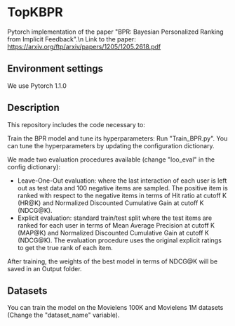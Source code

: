 # TopKBPR
Pytorch implementation of the paper "BPR: Bayesian Personalized Ranking from Implicit Feedback".\n
Link to the paper: https://arxiv.org/ftp/arxiv/papers/1205/1205.2618.pdf

## Environment settings
We use Pytorch 1.1.0

## Description
This repository includes the code necessary to:

Train the BPR model and tune its hyperparameters: Run "Train_BPR.py". You can tune the hyperparameters by updating the configuration dictionary. 

We made two evaluation procedures available (change "loo_eval" in the config dictionary):
* Leave-One-Out evaluation: where the last interaction of each user is left out as test data and 100 negative items are sampled. The positive item is ranked with respect to the negative items in terms of Hit ratio at cutoff K (HR@K) and Normalized Discounted Cumulative Gain at cutoff K (NDCG@K).
* Explicit evaluation: standard train/test split where the test items are ranked for each user in terms of Mean Average Precision at cutoff K (MAP@K) and Normalized Discounted Cumulative Gain at cutoff K (NDCG@K). The evaluation procedure uses the original explicit ratings to get the true rank of each item.

After training, the weights of the best model in terms of NDCG@K will be saved in an Output folder.

## Datasets
You can train the model on the Movielens 100K and Movielens 1M datasets (Change the "dataset_name" variable). 
